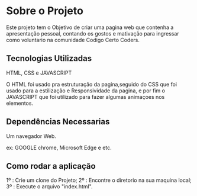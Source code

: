 # Sobre o Projeto
 Este projeto tem o Objetivo de  criar uma pagina web que contenha a apresentação pessoal, contando os gostos e mativação para ingressar como voluntario na comunidade Codigo Certo Coders.

 ## Tecnologias Utilizadas 

  HTML,
  CSS e
  JAVASCRIPT

  O HTML foi usado pra estruturação da pagina,seguido do CSS que foi usado para a estilização e Responsividade da pagina, e por fim o JAVASCRIPT que foi utilizado para fazer algumas animaçoes nos elementos.

  ## Dependências Necessarias 

  Um navegador Web. 

  ex: GOOGLE chrome, Microsoft Edge e etc.

  ## Como rodar a aplicação 

  1º : Crie um clone do Projeto;
  2º : Encontre o diretorio na sua maquina local;
  3º : Execute o arquivo "index.html".

  